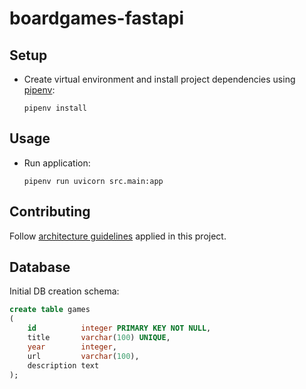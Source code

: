 # boardgames-fastapi

## Setup

* Create virtual environment and install project dependencies using
  [pipenv](https://pipenv.pypa.io/en/latest/install/#installing-packages-for-your-project):

  `pipenv install`

## Usage

* Run application:

  `pipenv run uvicorn src.main:app`

## Contributing

Follow [architecture guidelines](https://github.com/zhanymkanov/fastapi-best-practices) applied in this project.

## Database

Initial DB creation schema:

```sql
create table games
(
    id          integer PRIMARY KEY NOT NULL,
    title       varchar(100) UNIQUE,
    year        integer,
    url         varchar(100),
    description text
);
```
